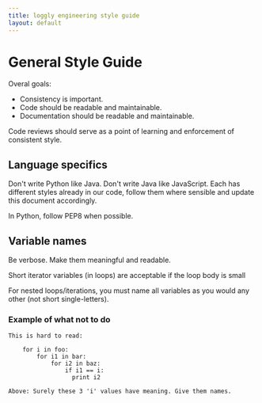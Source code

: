 ```yaml
---
title: loggly engineering style guide
layout: default
---
```


# General Style Guide

Overal goals:

* Consistency is important.
* Code should be readable and maintainable.
* Documentation should be readable and maintainable.

Code reviews should serve as a point of learning and enforcement of consistent style.

## Language specifics

Don't write Python like Java. Don't write Java like JavaScript. Each has
different styles already in our code, follow them where sensible and update
this document accordingly.

In Python, follow PEP8 when possible.

## Variable names

Be verbose. Make them meaningful and readable.

Short iterator variables (in loops) are acceptable if the loop body is small

For nested loops/iterations, you must name all variables as you would any other (not short single-letters).

### Example of what not to do

    This is hard to read:

        for i in foo:
            for i1 in bar:
                for i2 in baz:
                    if i1 == i:
                      print i2

    Above: Surely these 3 'i' values have meaning. Give them names.
